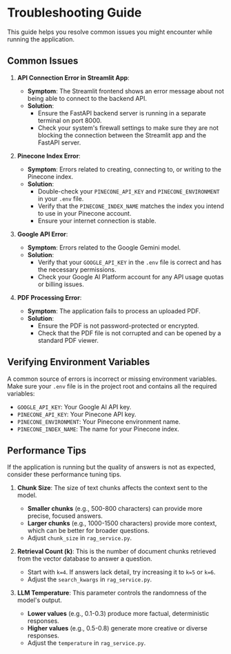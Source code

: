 # Troubleshooting Guide

This guide helps you resolve common issues you might encounter while running the application.

## Common Issues

1.  **API Connection Error in Streamlit App**:
    - **Symptom**: The Streamlit frontend shows an error message about not being able to connect to the backend API.
    - **Solution**:
        - Ensure the FastAPI backend server is running in a separate terminal on port 8000.
        - Check your system's firewall settings to make sure they are not blocking the connection between the Streamlit app and the FastAPI server.

2.  **Pinecone Index Error**:
    - **Symptom**: Errors related to creating, connecting to, or writing to the Pinecone index.
    - **Solution**:
        - Double-check your `PINECONE_API_KEY` and `PINECONE_ENVIRONMENT` in your `.env` file.
        - Verify that the `PINECONE_INDEX_NAME` matches the index you intend to use in your Pinecone account.
        - Ensure your internet connection is stable.

3.  **Google API Error**:
    - **Symptom**: Errors related to the Google Gemini model.
    - **Solution**:
        - Verify that your `GOOGLE_API_KEY` in the `.env` file is correct and has the necessary permissions.
        - Check your Google AI Platform account for any API usage quotas or billing issues.

4.  **PDF Processing Error**:
    - **Symptom**: The application fails to process an uploaded PDF.
    - **Solution**:
        - Ensure the PDF is not password-protected or encrypted.
        - Check that the PDF file is not corrupted and can be opened by a standard PDF viewer.

## Verifying Environment Variables

A common source of errors is incorrect or missing environment variables. Make sure your `.env` file is in the project root and contains all the required variables:

-   `GOOGLE_API_KEY`: Your Google AI API key.
-   `PINECONE_API_KEY`: Your Pinecone API key.
-   `PINECONE_ENVIRONMENT`: Your Pinecone environment name.
-   `PINECONE_INDEX_NAME`: The name for your Pinecone index.

## Performance Tips

If the application is running but the quality of answers is not as expected, consider these performance tuning tips.

1.  **Chunk Size**: The size of text chunks affects the context sent to the model.
    -   **Smaller chunks** (e.g., 500-800 characters) can provide more precise, focused answers.
    -   **Larger chunks** (e.g., 1000-1500 characters) provide more context, which can be better for broader questions.
    -   Adjust `chunk_size` in `rag_service.py`.

2.  **Retrieval Count (k)**: This is the number of document chunks retrieved from the vector database to answer a question.
    -   Start with `k=4`. If answers lack detail, try increasing it to `k=5` or `k=6`.
    -   Adjust the `search_kwargs` in `rag_service.py`.

3.  **LLM Temperature**: This parameter controls the randomness of the model's output.
    -   **Lower values** (e.g., 0.1-0.3) produce more factual, deterministic responses.
    -   **Higher values** (e.g., 0.5-0.8) generate more creative or diverse responses.
    -   Adjust the `temperature` in `rag_service.py`.
